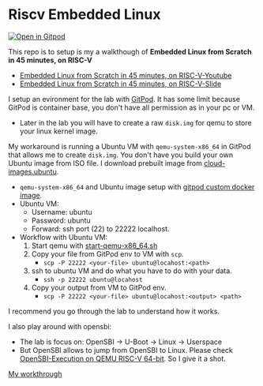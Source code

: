 # Riscv Embedded Linux

[![Open in Gitpod](https://gitpod.io/button/open-in-gitpod.svg)](https://gitpod.io/#https://github.com/tamnguyenchi93/riscv-embedded-linux)

This repo is to setup is my a walkthough of **Embedded Linux from Scratch in 45 minutes, on RISC-V** 
  - [Embedded Linux from Scratch in 45 minutes, on RISC-V-Youtube](https://www.youtube.com/watch?v=cIkTh3Xp3dA&ab_channel=Bootlin)
  - [Embedded Linux from Scratch in 45 minutes, on RISC-V-Slide](https://bootlin.com/pub/conferences/2021/fosdem/opdenacker-embedded-linux-45minutes-riscv/opdenacker-embedded-linux-45minutes-riscv.pdf)

I setup an evironment for the lab with [GitPod](https://www.gitpod.io/). It has some limit because GitPod is container base, you don't have all permission as in your pc or VM.
  - Later in the lab you will have to create a raw `disk.img` for qemu to store your linux kernel image.

My workaround is running a Ubuntu VM with `qemu-system-x86_64` in GitPod that allows me to create `disk.img`. You don't have you build your own Ubuntu image from ISO file. I download prebuilt image from [cloud-images.ubuntu](cloud-images.ubuntu.com). 
  - `qemu-system-x86_64` and Ubuntu image setup with [gitpod custom docker image](https://www.gitpod.io/docs/config-docker).
  - Ubuntu VM:
    - Username: ubuntu
    - Password: ubuntu
    - Forward: ssh port (22) to 22222 localhost.
  - Workflow with Ubuntu VM:
    1. Start qemu with [start-qemu-x86_64.sh](start-qemu-x86_64.sh)
    2. Copy your file from GitPod env to VM with `scp`.
       - `scp -P 22222 <your-file> ubuntu@locahost:<path>`
    3. ssh to ubuntu VM and do what you have to do with your data.
       - `ssh -p 22222 ubuntu@locahost`
    4. Copy your output from VM to GitPod env.
       - `scp -P 22222 <your-file> ubuntu@locahost:<output> <path>`

I recommend you go through the lab to understand how it works. 

I also play around with opensbi:
 - The lab is focus on: OpenSBI -> U-Boot -> Linux -> Userspace
 - But OpenSBI allows to jump from OpenSBI to Linux. Please check [OpenSBI-Execution on QEMU RISC-V 64-bit](https://github.com/riscv/opensbi/blob/master/docs/platform/qemu_virt.md#execution-on-qemu-risc-v-64-bit). So I give it a shot.

 [My workthrough](walkthough.md)
